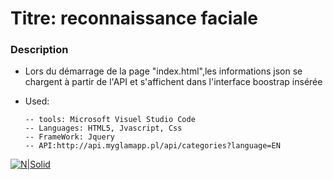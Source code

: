 # Titre: reconnaissance faciale
### Description
- Lors du démarrage de la page "index.html",les informations json se chargent à partir de l'API et s'affichent dans l'interface boostrap insérée
- Used:

      -- tools: Microsoft Visuel Studio Code
      -- Languages: HTML5, Jvascript, Css
      -- FrameWork: Jquery
      -- API:http://api.myglamapp.pl/api/categories?language=EN

[![N|Solid](https://i.imgur.com/yEjnrXz.png)]( https://salmaabid.github.io/maniputaionAPI/.)